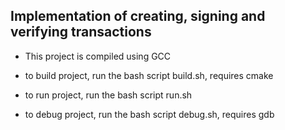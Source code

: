 ## Implementation of creating, signing and verifying transactions

- This project is compiled using GCC

- to build project, run the bash script build.sh, requires cmake

- to run project, run the bash script run.sh

- to debug project, run the bash script debug.sh, requires gdb
